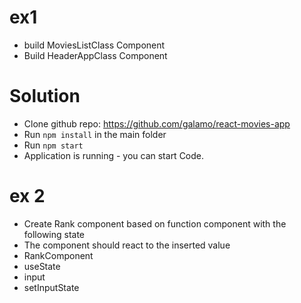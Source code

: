 # ex1

- build MoviesListClass Component
- Build HeaderAppClass Component

# Solution

- Clone github repo: https://github.com/galamo/react-movies-app
- Run `npm install` in the main folder
- Run `npm start`
- Application is running - you can start Code.


# ex 2

- Create Rank component based on function component with the following state
- The component should react to the inserted value
- RankComponent
- useState
- input 
- setInputState
